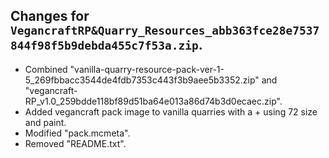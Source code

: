 ## Changes for ```VegancraftRP&Quarry_Resources_abb363fce28e7537844f98f5b9debda455c7f53a.zip```.

- Combined "vanilla-quarry-resource-pack-ver-1-5_269fbbacc3544de4fdb7353c443f3b9aee5b3352.zip" and "vegancraft-RP_v1.0_259bdde118bf89d51ba64e013a86d74b3d0ecaec.zip".
- Added vegancraft pack image to vanilla quarries with a + using 72 size and paint.
- Modified "pack.mcmeta".
- Removed "README.txt".
